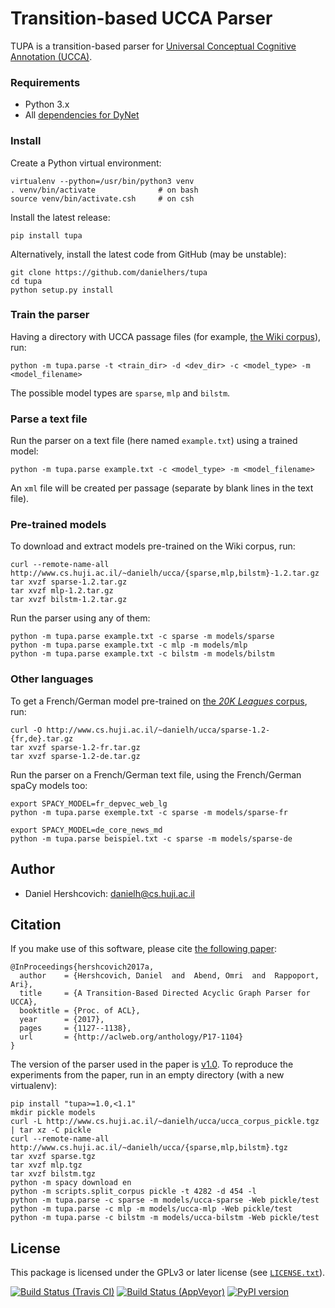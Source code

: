Transition-based UCCA Parser
============================
TUPA is a transition-based parser for [Universal Conceptual Cognitive Annotation (UCCA)][1].

### Requirements
* Python 3.x
* All [dependencies for DyNet](http://dynet.readthedocs.io/en/latest/python.html)

### Install

Create a Python virtual environment:
    
    virtualenv --python=/usr/bin/python3 venv
    . venv/bin/activate              # on bash
    source venv/bin/activate.csh     # on csh

Install the latest release:

    pip install tupa

Alternatively, install the latest code from GitHub (may be unstable):

    git clone https://github.com/danielhers/tupa
    cd tupa
    python setup.py install

### Train the parser

Having a directory with UCCA passage files
(for example, [the Wiki corpus](https://github.com/huji-nlp/ucca-corpus/tree/master/wiki/pickle)),
run:

    python -m tupa.parse -t <train_dir> -d <dev_dir> -c <model_type> -m <model_filename>

The possible model types are `sparse`, `mlp` and `bilstm`.

### Parse a text file

Run the parser on a text file (here named `example.txt`) using a trained model:

    python -m tupa.parse example.txt -c <model_type> -m <model_filename>

An `xml` file will be created per passage (separate by blank lines in the text file).

### Pre-trained models

To download and extract models pre-trained on the Wiki corpus, run:

    curl --remote-name-all http://www.cs.huji.ac.il/~danielh/ucca/{sparse,mlp,bilstm}-1.2.tar.gz
    tar xvzf sparse-1.2.tar.gz
    tar xvzf mlp-1.2.tar.gz
    tar xvzf bilstm-1.2.tar.gz

Run the parser using any of them:

    python -m tupa.parse example.txt -c sparse -m models/sparse
    python -m tupa.parse example.txt -c mlp -m models/mlp
    python -m tupa.parse example.txt -c bilstm -m models/bilstm
    
### Other languages

To get a French/German model pre-trained on [the *20K Leagues* corpus](https://github.com/huji-nlp/ucca-corpus/tree/master/vmlslm/fr), run:

    curl -O http://www.cs.huji.ac.il/~danielh/ucca/sparse-1.2-{fr,de}.tar.gz
    tar xvzf sparse-1.2-fr.tar.gz
    tar xvzf sparse-1.2-de.tar.gz

Run the parser on a French/German text file, using the French/German spaCy models too:

    export SPACY_MODEL=fr_depvec_web_lg
    python -m tupa.parse exemple.txt -c sparse -m models/sparse-fr

    export SPACY_MODEL=de_core_news_md
    python -m tupa.parse beispiel.txt -c sparse -m models/sparse-de

Author
------
* Daniel Hershcovich: danielh@cs.huji.ac.il


Citation
--------
If you make use of this software, please cite [the following paper](http://www.cs.huji.ac.il/~danielh/acl2017.pdf):

    @InProceedings{hershcovich2017a,
      author    = {Hershcovich, Daniel  and  Abend, Omri  and  Rappoport, Ari},
      title     = {A Transition-Based Directed Acyclic Graph Parser for UCCA},
      booktitle = {Proc. of ACL},
      year      = {2017},
      pages     = {1127--1138},
      url       = {http://aclweb.org/anthology/P17-1104}
    }

The version of the parser used in the paper is [v1.0](https://github.com/huji-nlp/tupa/releases/tag/v1.0).
To reproduce the experiments from the paper, run in an empty directory (with a new virtualenv):

    pip install "tupa>=1.0,<1.1"
    mkdir pickle models
    curl -L http://www.cs.huji.ac.il/~danielh/ucca/ucca_corpus_pickle.tgz | tar xz -C pickle
    curl --remote-name-all http://www.cs.huji.ac.il/~danielh/ucca/{sparse,mlp,bilstm}.tgz
    tar xvzf sparse.tgz
    tar xvzf mlp.tgz
    tar xvzf bilstm.tgz
    python -m spacy download en
    python -m scripts.split_corpus pickle -t 4282 -d 454 -l
    python -m tupa.parse -c sparse -m models/ucca-sparse -Web pickle/test
    python -m tupa.parse -c mlp -m models/ucca-mlp -Web pickle/test
    python -m tupa.parse -c bilstm -m models/ucca-bilstm -Web pickle/test

License
-------
This package is licensed under the GPLv3 or later license (see [`LICENSE.txt`](LICENSE.txt)).

[1]: http://github.com/huji-nlp/ucca


[![Build Status (Travis CI)](https://travis-ci.org/danielhers/tupa.svg?branch=master)](https://travis-ci.org/danielhers/tupa)
[![Build Status (AppVeyor)](https://ci.appveyor.com/api/projects/status/github/danielhers/tupa?svg=true)](https://ci.appveyor.com/project/danielh/tupa)
[![PyPI version](https://badge.fury.io/py/TUPA.svg)](https://badge.fury.io/py/TUPA)
